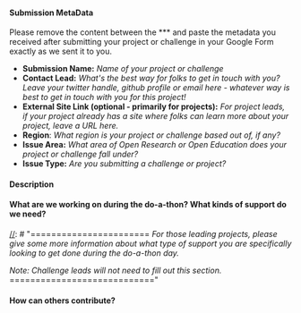 
[//]: # "=======================
Don't worry about these introductory lines - you can leave or delete them, as they won't display anyway (you can check this via Preview).
============================"

#### **Submission MetaData**
Please remove the content between the *** and paste the metadata you received after submitting your project or challenge in your Google Form exactly as we sent it to you.

* **Submission Name:** _Name of your project or challenge_
* **Contact Lead:** _What's the best way for folks to get in touch with you? Leave your twitter handle, github profile or email here - whatever way is best to get in touch with you for this project!_
* **External Site Link (optional - primarily for projects):** _For project leads, if your project already has a site where folks can learn more about your project, leave a URL here._
* **Region**: _What region is your project or challenge based out of, if any?_
* **Issue Area:** _What area of Open Research or Open Education does your project or challenge fall under?_
* **Issue Type:** _Are you submitting a challenge or project?_

#### **Description**
[//]: # "=======================
_Insert a paragraph providing more context for your project or challenge focuses on. For project leads, this is a good place to give some broader context about your project—beyond the scope of the do-a-thon._
============================"

#### **What are we working on during the do-a-thon? What kinds of support do we need?** 
[//]: # "=======================
_For those leading projects, please give some more information about what type of support you are specifically looking to get done during the do-a-thon day._

_Note: Challenge leads will not need to fill out this section._ 
============================"

####  **How can others contribute?** 
[//]: # "=======================
_Please include contributing guidelines here. Let folks know how they get in contact with you, and what the best way to contribute to the project or challenge is. E.g. if you are a challenge lead, give some context on what design thinking tools you'll be using, and how other folks can update their ideas onto the thread._ 
============================"
